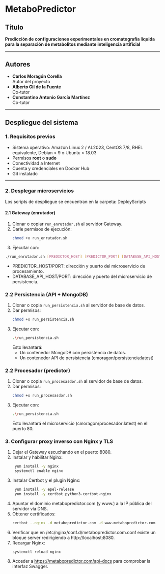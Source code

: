 # MetaboPredictor

## Título
**Predicción de configuraciones experimentales en cromatografía líquida para la separación de metabolitos mediante inteligencia artificial**

---

## Autores
- **Carlos Moragón Corella**  
  Autor del proyecto  
- **Alberto Gil de la Fuente**  
  Co-tutor  
- **Constantino Antonio García Martínez**  
  Co-tutor  

---

## Despliegue del sistema

### 1. Requisitos previos
- Sistema operativo: Amazon Linux 2 / AL2023, CentOS 7/8, RHEL equivalente, Debian > 9 o Ubuntu > 18.03  
- Permisos **root** o **sudo**  
- Conectividad a Internet  
- Cuenta y credenciales en Docker Hub  
- Git instalado  

---

### 2. Desplegar microservicios

Los scripts de despliegue se encuentran en la carpeta: DeployScripts

#### 2.1 Gateway (enrutador)
1. Clonar o copiar `run_enrutador.sh` al servidor Gateway.  
2. Darle permisos de ejecución:
   ```bash
   chmod +x run_enrutador.sh
   ```
3. Ejecutar con:
  ```bash
  ./run_enrutador.sh [PREDICTOR_HOST] [PREDICTOR_PORT] [DATABASE_API_HOST] [DATABASE_API_PORT]
  ```
  - PREDICTOR_HOST/PORT: dirección y puerto del microservicio de procesamiento.
  - DATABASE_API_HOST/PORT: dirección y puerto del microservicio de persistencia.

### 2.2 Persistencia (API + MongoDB)
1. Clonar o copia `run_persistencia.sh` al servidor de base de datos.
2. Dar permisos:
   ```bash
   chmod +x run_persistencia.sh
   ```
4. Ejecutar con:
   ```bash
   .\run_persistencia.sh
   ```
   Esto levantará:
   - Un contenedor MongoDB con persistencia de datos.
   - Un contenedor API de persistencia (cmoragon/persistencia:latest)

### 2.2 Procesador (predictor)
1. Clonar o copia `run_procesasdor.sh` al servidor de base de datos.
2. Dar permisos:
   ```bash
   chmod +x run_procesasdor.sh
   ```
4. Ejecutar con:
   ```bash
   .\run_persistencia.sh
   ```
   Esto levantará el microservicio (cmoragon/procesador:latest) en el puerto 80.

### 3. Configurar proxy inverso con Nginx y TLS
1. Dejar el Gateway escuchando en el puerto 8080.
2. Instalar y habilitar Nginx:
   ```bash
    yum install -y nginx
    systemctl enable nginx
   ```
4. Instalar Certbot y el plugin Nginx:
   ```bash
    yum install -y epel-release
    yum install -y certbot python3-certbot-nginx
   ```
6. Apuntar el dominio metabopredictor.com (y www.) a la IP pública del servidor vía DNS.
7. Obtener certificados:
   ```bash
   certbot --nginx -d metabopredictor.com -d www.metabopredictor.com
   ```
9. Verificar que en /etc/nginx/conf.d/metabopredictor.com.conf existe un bloque server redirigiendo a http://localhost:8080.
10. Recargar Nginx:
    ```bash
    systemctl reload nginx
    ```
12. Acceder a https://metabopredictor.com/api-docs para comprobar la interfaz Swagger.




